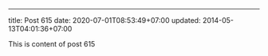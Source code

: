 ---
title: Post 615
date: 2020-07-01T08:53:49+07:00
updated: 2014-05-13T04:01:36+07:00

This is content of post 615